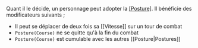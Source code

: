 Quant il le décide, un personnage peut adopter la [[Posture]](Course).
Il bénéficie des modificateurs suivants ; 

 * Il peut se déplacer de deux fois sa [[Vitesse]] sur un tour de combat
 * `Posture(Course)` ne se quitte qu'à la fin du combat
 * `Posture(Course)` est cumulable avec les autres [[Posture|Postures]]